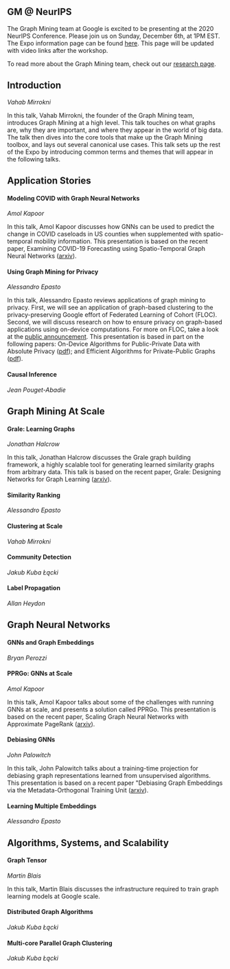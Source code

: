## GM @ NeurIPS

The Graph Mining team at Google is excited to be presenting at the 2020 NeurIPS Conference. Please join us on Sunday, December 6th, at 1PM EST. The Expo information page can be found [here](https://nips.cc/Conferences/2020/Schedule?showEvent=20237). This page will be updated with video links after the workshop.

To read more about the Graph Mining team, check out our [research page](https://research.google/teams/algorithms-optimization/graph-mining/).

## Introduction
_Vahab Mirrokni_

In this talk, Vahab Mirrokni, the founder of the Graph Mining team, introduces Graph Mining at a high level. This talk touches on what graphs are, why they are important, and where they appear in the world of big data. The talk then dives into the core tools that make up the Graph Mining toolbox, and lays out several canonical use cases. This talk sets up the rest of the Expo by introducing common terms and themes that will appear in the following talks.

## Application Stories

#### Modeling COVID with Graph Neural Networks
_Amol Kapoor_

In this talk, Amol Kapoor discusses how GNNs can be used to predict the change in COVID caseloads in US counties when supplemented with spatio-temporal mobility information. This presentation is based on the recent paper, Examining COVID-19 Forecasting using Spatio-Temporal Graph Neural Networks ([arxiv](https://arxiv.org/abs/2007.03113)). 

#### Using Graph Mining for Privacy 
_Alessandro Epasto_

In this talk, Alessandro Epasto reviews applications of graph mining to privacy. First, we will see an application of graph-based clustering to the privacy-preserving Google effort of Federated Learning of Cohort (FLOC). Second, we will discuss research on how to ensure privacy on graph-based applications using on-device computations. For more on FLOC, take a look at the [public announcement](https://github.com/google/ads-privacy/blob/master/proposals/FLoC/README.md). This presentation is based in part on the following papers: On-Device Algorithms for Public-Private Data with Absolute Privacy ([pdf](https://epasto.org/papers/www2019ondevice.pdf)); and Efficient Algorithms for Private-Public Graphs ([pdf](https://epasto.org/papers/kdd2015.pdf)).

#### Causal Inference
_Jean Pouget-Abadie_

## Graph Mining At Scale

#### Grale: Learning Graphs
_Jonathan Halcrow_

In this talk, Jonathan Halcrow discusses the Grale graph building framework, a highly scalable tool for generating learned similarity graphs from arbitrary data. This talk is based on the recent paper, Grale: Designing Networks for Graph Learning ([arxiv](https://arxiv.org/abs/2007.12002?)). 

#### Similarity Ranking
_Alessandro Epasto_

#### Clustering at Scale
_Vahab Mirrokni_

#### Community Detection
_Jakub Kuba Łącki_

#### Label Propagation
_Allan Heydon_

## Graph Neural Networks

#### GNNs and Graph Embeddings
_Bryan Perozzi_

#### PPRGo: GNNs at Scale
_Amol Kapoor_

In this talk, Amol Kapoor talks about some of the challenges with running GNNs at scale, and presents a solution called PPRGo. This presentation is based on the recent paper, Scaling Graph Neural Networks with Approximate PageRank ([arxiv](https://arxiv.org/abs/2007.01570)). 

#### Debiasing GNNs
_John Palowitch_

In this talk, John Palowitch talks about a training-time projection for debiasing graph representations learned from unsupervised algorithms. This presentation is based on a recent paper "Debiasing Graph Embeddings via the Metadata-Orthogonal Training Unit ([arxiv](https://arxiv.org/abs/1909.11793)).

#### Learning Multiple Embeddings
_Alessandro Epasto_

## Algorithms, Systems, and Scalability

#### Graph Tensor
_Martin Blais_

In this talk, Martin Blais discusses the infrastructure required to train graph learning models at Google scale.

#### Distributed Graph Algorithms
_Jakub Kuba Łącki_

#### Multi-core Parallel Graph Clustering
_Jakub Kuba Łącki_

